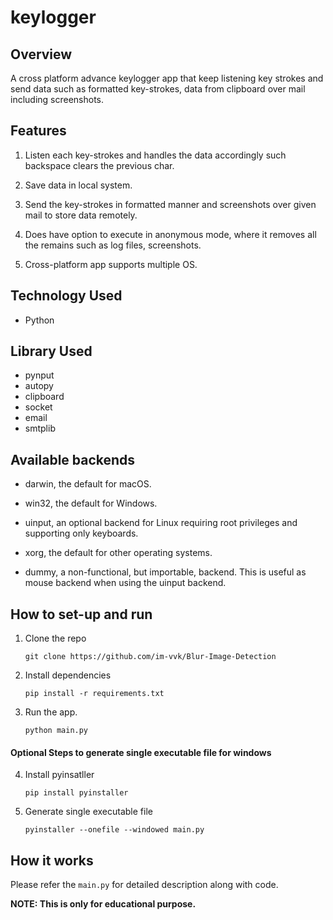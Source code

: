 # keylogger

## Overview

A cross platform advance keylogger app that keep listening key strokes and send data such as formatted key-strokes, data from clipboard over mail including screenshots.

## Features

1. Listen each key-strokes and handles the data accordingly such backspace clears the previous char.

2. Save data in local system.

3. Send the key-strokes in formatted manner and screenshots over given mail to store data remotely.

4. Does have option to execute in anonymous mode, where it removes all the remains such as log files, screenshots.

5. Cross-platform app supports multiple OS.

## Technology Used

- Python

## Library Used

- pynput
- autopy
- clipboard
- socket
- email
- smtplib

## Available backends

- darwin, the default for macOS.

- win32, the default for Windows.

- uinput, an optional backend for Linux requiring root privileges and supporting only keyboards.

- xorg, the default for other operating systems.

- dummy, a non-functional, but importable, backend. This is useful as mouse backend when using the uinput backend.

## How to set-up and run

1. Clone the repo 

       git clone https://github.com/im-vvk/Blur-Image-Detection

2. Install dependencies
        
       pip install -r requirements.txt
       
3. Run the app.

       python main.py

#### Optional Steps to generate single executable file for windows

4. Install pyinsatller

       pip install pyinstaller

5. Generate single executable file

       pyinstaller --onefile --windowed main.py

## How it works

Please refer the `main.py` for detailed description along with code.

**NOTE: This is only for educational purpose.**